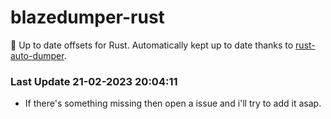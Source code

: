 # blazedumper-rust

🚀 Up to date offsets for Rust. Automatically kept up to date thanks to [rust-auto-dumper](https://github.com/Akandesh/rust-auto-dumper).


### Last Update 21-02-2023 20:04:11
- If there's something missing then open a issue and i'll try to add it asap.